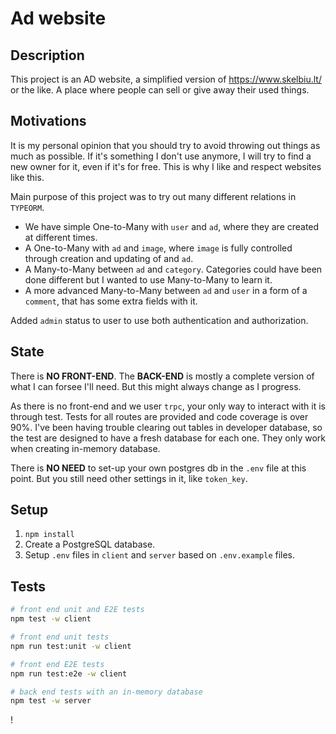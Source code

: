 # Ad website

## Description

This project is an AD website, a simplified version of https://www.skelbiu.lt/ or the like. A place where people can sell or give away their used things.

## Motivations

It is my personal opinion that you should try to avoid throwing out things as much as possible. If it's something I don't use anymore, I will try to find a new owner for it, even if it's for free. This is why I like and respect websites like this.

Main purpose of this project was to try out many different relations in `TYPEORM`.

- We have simple One-to-Many with `user` and `ad`, where they are created at different times.
- A One-to-Many with `ad` and `image`, where `image` is fully controlled through creation and updating of and `ad`.
- A Many-to-Many between `ad` and `category`. Categories could have been done different but I wanted to use Many-to-Many to learn it.
- A more advanced Many-to-Many between `ad` and `user` in a form of a `comment`, that has some extra fields with it.

Added `admin` status to user to use both authentication and authorization.

## State

There is **NO FRONT-END**. The **BACK-END** is mostly a complete version of what I can forsee I'll need. But this might always change as I progress.

As there is no front-end and we user `trpc`, your only way to interact with it is through test.
Tests for all routes are provided and code coverage is over 90%.
I've been having trouble clearing out tables in developer database, so the test are designed to have a fresh database for each one. They only work when creating in-memory database.

There is **NO NEED** to set-up your own postgres db in the `.env` file at this point. But you still need other settings in it, like `token_key`.

## Setup

1. `npm install`
2. Create a PostgreSQL database.
3. Setup `.env` files in `client` and `server` based on `.env.example` files.

## Tests

```bash
# front end unit and E2E tests
npm test -w client

# front end unit tests
npm run test:unit -w client

# front end E2E tests
npm run test:e2e -w client

# back end tests with an in-memory database
npm test -w server
```

!

